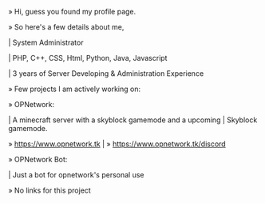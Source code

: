 » Hi, guess you found my profile page.

» So here's a few details about me,

| System Administrator

| PHP, C++, CSS, Html, Python, Java, Javascript

| 3 years of Server Developing & Administration Experience

» Few projects I am actively working on:

» OPNetwork:

| A minecraft server with a skyblock gamemode and a upcoming
| Skyblock gamemode.

» https://www.opnetwork.tk
| » https://www.opnetwork.tk/discord


» OPNetwork Bot:

| Just a bot for opnetwork's personal use

» No links for this project
